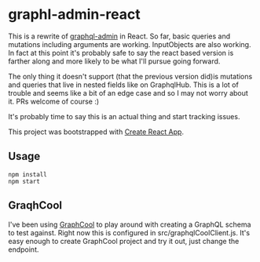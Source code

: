 # graphl-admin-react

This is a rewrite of [graphql-admin](https://github.com/gaslight/graphql-admin) in React. So far, basic queries and mutations including arguments
are working. InputObjects are also working. In fact at this point it's probably safe to say
the react based version is farther along and more likely to be what I'll pursue going forward.

The only thing it doesn't support (that the previous version did)is mutations and queries that live
in nested fields like on GraphqlHub. This is a lot of trouble and seems like a bit of an edge case and so I may not worry about it. PRs welcome of course :)

It's probably time to say this is an actual thing and start tracking issues.

This project was bootstrapped with [Create React App](https://github.com/facebookincubator/create-react-app).

## Usage

```
npm install
npm start
```

## GraqhCool

I've been using [GraphCool](http://graph.cool) to play around with creating a GraphQL schema to test 
against. Right now this is configured in src/graphqlCoolClient.js. It's easy enough
to create GraphCool project and try it out, just change the endpoint.
